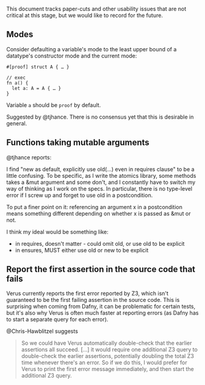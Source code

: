 This document tracks paper-cuts and other usability issues that are not critical at this stage, but we would like to record for the future.

## Modes

Consider defaulting a variable's mode to the least upper bound of a datatype's constructor mode and the current mode:

```
#[proof] struct A { … }

// exec
fn a() {
  let a: A = A { … } 
}
```

Variable `a` should be `proof` by default.

Suggested by @tjhance. There is no consensus yet that this is desirable in general.

## Functions taking mutable arguments

@tjhance reports:

I find "new as default, explicitly use old(...) even in requires clause" to be a little confusing. To be specific, as I write the atomics library, some methods takes a &mut argument and some don't, and I constantly have to switch my way of thinking as I work on the specs. In particular, there is no type-level error if I screw up and forget to use old in a postcondition.

To put a finer point on it: referencing an argument x in a postcondition means something different depending on whether x is passed as &mut or not.

I think my ideal would be something like:
* in requires, doesn't matter - could omit old, or use old to be explicit
* in ensures, MUST either use old or new to be explicit

## Report the first assertion in the source code that fails

Verus currently reports the first error reported by Z3, which isn't guaranteed to be the first failing assertion in the source code. This is surprising when coming from Dafny, it can be problematic for certain tests, but it's also why Verus is often much faster at reporting errors (as Dafny has to start a separate query for each error).

@Chris-Hawblitzel suggests

> So we could have Verus automatically double-check that the earlier assertions all succeed.
> [...] it would require one additional Z3 query to double-check the earlier assertions, potentially doubling the total Z3 time whenever there's an error.  So if we do this, I would prefer for Verus to print the first error message immediately, and then start the additional Z3 query.

